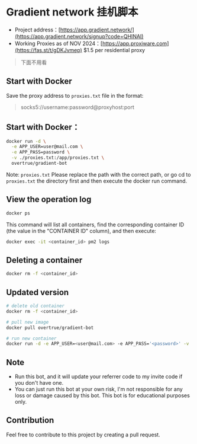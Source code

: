 # Gradient network 挂机脚本

- Project address：[https://app.gradient.network/](https://app.gradient.network/signup?code=QHINAI)
- Working Proxies as of NOV 2024：[https://app.proxiware.com](https://fas.st/t/gDKJvmep) $1.5 per residential proxy

> 下面不用看

## Start with Docker

Save the proxy address to `proxies.txt` file in the format:

> socks5://username:password@proxyhost:port

## Start with Docker：

```bash
docker run -d \
  -e APP_USER=user@mail.com \
  -e APP_PASS=password \
  -v ./proxies.txt:/app/proxies.txt \
  overtrue/gradient-bot
```

Note: `proxies.txt` Please replace the path with the correct path, or go cd to `proxies.txt` the directory first and then execute the docker run command.

## View the operation log

```bash
docker ps
```

This command will list all containers, find the corresponding container ID (the value in the "CONTAINER ID" column), and then execute:

```bash
docker exec -it <container_id> pm2 logs
```

## Deleting a container

```bash
docker rm -f <container_id>
```

## Updated version

```bash
# delete old container
docker rm -f <container_id>

# pull new image
docker pull overtrue/gradient-bot

# run new container
docker run -d -e APP_USER=<user@mail.com> -e APP_PASS='<password>' -v ./proxies.txt:/app/proxies.txt overtrue/gradient-bot
```

## Note

- Run this bot, and it will update your referrer code to my invite code if you don't have one.
- You can just run this bot at your own risk, I'm not responsible for any loss or damage caused by this bot. This bot is for educational purposes only.

## Contribution

Feel free to contribute to this project by creating a pull request.
